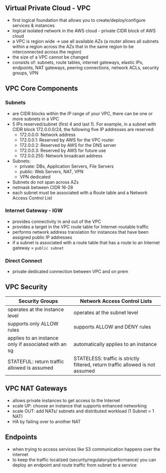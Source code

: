 ## Virtual Private Cloud - VPC ##

- first logical foundation that allows you to create/deploy/configure services & instances
- logical isolated network in the AWS cloud - private CIDR block of AWS cloud
- a VPC is region wide -> use all available AZs (a router allows all subnets within a region across the AZs that in the same region to be interconnected across the region)
- the size of a VPC cannot be changed
- consists of: subnets, route tables, internet gateways, elastic IPs, endpoints, NAT gateways, peering connections, network ACLs, security groups, VPN

## VPC Core Components ##

### Subnets ###
- are CIDR blocks within the IP range of your VPC, there can be one or more subnets in a VPC
- 5 IPs reserved/subnet (first 4 and last 1). For example, in a subnet with CIDR block 172.0.0.0/24, the following five IP addresses are reserved:
  * 172.0.0.0: Network address
  * 172.0.0.1: Reserved by AWS for the VPC router
  * 172.0.0.2: Reserved by AWS for the DNS server
  * 172.0.0.3: Reserved by AWS for future use
  * 172.0.0.255: Network broadcast address
- Subnets:
  * private: DBs, Application Servers, File Servers
  * public: Web Servers, NAT, VPN
  * VPN dedicated
- Subnets do not span across AZs
- netmask between CIDR 16-28
- each subnet must be associated with a Route table and a Network Access Control List

### Internet Gateway - IGW ###
- provides connectivity in and out of the VPC
- provides a target in the VPC route table for Internet-routable traffic
- performs network address translation for instances that have been assigned public IP addresses
- if a subnet is associated with a route table that has a route to an Internet gateway = `public subnet`

### Direct Connect ###
- private dedicated connection between VPC and on prem

## VPC Security ##

| Security Groups | Network Access Control Lists |
| --------------- | ---------------------------- |
| operates at the instance level | operates at the subnet level |
| supports only ALLOW rules | supports ALLOW and DENY rules |
| applies to an instance only if associated with an sg | automatically applies to an instance |
| STATEFUL: return traffic allowed is assumed | STATELESS: traffic is strictly filtered, return traffic allowed is not assumed |

## VPC NAT Gateways ##
- allows private instances to get access to the Internet
- scale UP: choose an instance that supports enhanced networking
- scale OUT: add NATs/ subnets and distributed workload (1 Subnet = 1 NAT)
- HA by failing over to another NAT

## Endpoints ##
- when trying to access services like S3 communication happens over the internet
- to keep the traffic localized (security/regulatory/performance) you can deploy an endpoint and route traffic from subnet to a service
